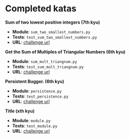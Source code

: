 # Completed katas

**Sum of two lowest positive integers (7th kyu)**

- **Module**: `sum_two_smallest_numbers.py`
- **Tests**: `test_sum_two_smallest_numbers.py`
- **URL**: [challenge url](http://www.codewars.com/kata/sum-of-two-lowest-positive-integers)

**Get the Sum of Multiples of Triangular Numbers (6th kyu)**

- **Module**: `sum_mult_triangnum.py`
- **Tests**: `test_sum_mult_triangnum.py`
- **URL**: [challenge url](http://www.codewars.com/kata/get-the-sum-of-multiples-of-triangular-numbers)

**Persistent Bugger. (6th kyu)**

- **Module**: `persistence.py`
- **Tests**: `test_persistence.py`
- **URL**: [challenge url](https://www.codewars.com/kata/persistent-bugger)

**Title (xth kyu)**

- **Module**: `module.py`
- **Tests**: `test_module.py`
- **URL**: [challenge url]()

